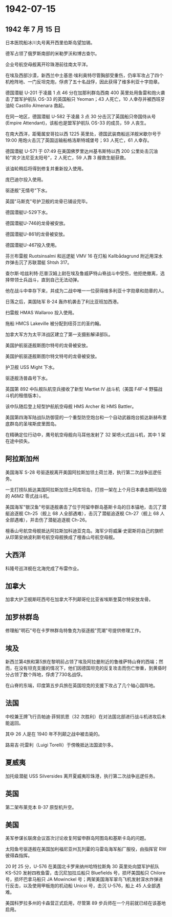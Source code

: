 # 1942-07-15

## 1942 年 7 月 15 日

日本医院船冰川丸号离开西里伯斯岛望加锡。

德军占领了俄罗斯南部的米勒罗沃和博古查尔。

企业号航空母舰离开珍珠港前往南太平洋。

在埃及西部沙漠，新西兰中士基思·埃利奥特尽管胸部受重伤，仍率军攻占了四个机枪阵地、一门反坦克炮，俘虏了五十名战俘，因此获得了维多利亚十字勋章。

德国潜艇 U-201 于凌晨 1 点 46 分在加那利群岛西南 400
英里处用鱼雷和炮火袭击了盟军护航队 OS-33 的英国船只 Yeoman；43
人死亡，10 人幸存并被西班牙油轮 Castillo Almenara 救起。

在同一地区，德国潜艇 U-582 于凌晨 3 点 30 分击沉了英国船只帝国侍从号
(Empire Attendant)，该船也是盟军护航队 OS-33 的成员，59 人丧生。

在南大西洋，距葡属安哥拉以西 1225 英里处，德国武装商船巡洋舰米歇尔号于
19:00 用炮火击沉了英国运输船格洛斯特城堡号；93 人死亡，61 人幸存。

德国潜艇 U-571 于 07:49 在美国佛罗里达州基韦斯特以西 200
公里处击沉油轮"宾夕法尼亚太阳号"，2 人死亡，59 人靠 3 艘救生艇获救。

该油轮稍后将得到修复并重新投入使用。

庞巴迪尔投入使用。

驱逐舰"无情号"下水。

英国"马斯克"号护卫舰的龙骨已铺设完毕。

德国潜艇U-529下水。

德国潜艇U-746的龙骨被安放。

德国潜艇U-861的龙骨被安放。

德国潜艇U-467投入使用。

芬兰布雷舰 Ruotsinsalmi 和巡逻艇 VMV 16 在灯船 Kallbådagrund
附近用深水炸弹击沉了苏联潜艇 Shtsh 317。

查尔斯·哈兹利特·厄普汉姆上尉在埃及鲁威萨特山脊战斗中受伤，他拒绝撤离，选择带领士兵战斗，直到自己无法动弹。

他在战斗中幸存下来，并成为二战中唯一一位获得维多利亚十字勋章和勋章的人。

日落之后，美国陆军 B-24 轰炸机袭击了利比亚班加西港。

扫雷舰 HMAS Wallaroo 投入使用。

拖船 HMCS Lakeville 被分配到纽芬兰的圣约翰。

加拿大军方为太平洋战区建立了第一支摄影解译部队。

美国护航驱逐舰斯图尔特号的龙骨被安放。

美国护航驱逐舰斯图尔特文特号的龙骨被安放。

护卫舰 USS Might 下水。

驱逐舰汤普森号下水。

英国第 892 中队舰队航空兵接收了新型 Martlet IV 战斗机（美国 F4F-4
野猫战斗机的租借版本）。

该中队随后登上轻型护航航空母舰 HMS Archer 和 HMS Battler。

美国第四海军陆战队防御营的一个重型防空炮台和一个自动武器炮台抵达新赫布里底群岛的圣埃斯皮里图岛。

在精确定位行动中，鹰号航空母舰向马耳他发射了 32 架喷火式战斗机，其中 1
架在途中损失。

## 阿拉斯加州

美国海军 S-28
号驱逐舰离开美国阿拉斯加领土荷兰港，执行第二次战争巡逻任务。

一支打捞队抵达美国阿拉斯加领土阿库坦岛，打捞一架在上个月日本袭击期间坠毁的
A6M2 零式战斗机。

美国海军"银汉鱼"号驱逐舰袭击了位于阿留申群岛基斯卡岛的日本锚地，击沉了潜艇追逐舰
Ch-25（舰上 68 人全部遇难），击沉了潜艇追逐舰 Ch-27（舰上 68
人全部遇难），并击伤了潜艇追逐舰 Ch-26。

檀香山号航空母舰抵达阿拉斯加科迪亚克岛。海军少将威廉·史密斯将自己的旗帜从印第安纳波利斯号航空母舰换成了檀香山号航空母舰。

## 大西洋

科隆号巡洋舰在北海完成了布雷作业。

## 加拿大

加拿大护卫舰斯旺西号在加拿大不列颠哥伦比亚省埃斯奎莫尔特安放龙骨。

## 加罗林群岛

修理船"明石"号在卡罗林群岛特鲁克为驱逐舰"荒潮"号提供修理工作。

## 埃及

新西兰第4旅和第5旅在黎明前占领了埃及阿拉曼附近的鲁维萨特山脊的西端；然而，在没有坦克支援的情况下，他们因德国坦克的反复攻击而伤亡惨重，到黄昏时分占领了数个阵地，俘虏了730名战俘。

在山脊的东端，印度第五步兵旅在英国坦克的支援下攻占了几个轴心国阵地。

## 法国

中校兼王牌飞行员帕迪·菲努凯恩（32
次胜利）在对法国北部进行战斗机进攻后未能返回。

其中 26 人是在 1940 年不列颠之战中被击毙的。

路易吉·托雷利（Luigi Torelli）于傍晚抵达法国波尔多。

## 夏威夷

加托级潜艇 USS Silversides 离开夏威夷珍珠港，执行第二次战争巡逻任务。

## 英国

第二架布莱克本 B-37 原型机升空。

## 美国

美军参谋长联席会议首次讨论收复阿留申群岛阿图岛和基斯卡岛的问题。

太阳鱼号驱逐舰在美国加利福尼亚州瓦列霍的马雷岛海军船厂服役，由指挥官 RW
彼得森指挥。

20 时 25 分，U-576 在美国北卡罗来纳州哈特拉斯角 30 英里处向盟军护航队
KS-520 发射四枚鱼雷，击沉尼加拉瓜船只 Bluefields 号，损坏美国船只
Chilore 号，损坏巴拿马船只 JA Mowinckel
号；两架美国海军翠鸟飞机发射深水炸弹进行反击，以及使用甲板炮的机动船
Unicoi 号，击沉 U-576，船上 45 人全部遇难。

美国科罗拉多州的卡森营正式启用，尽管第 89
步兵师在一个月前就已经在该基地启用。

